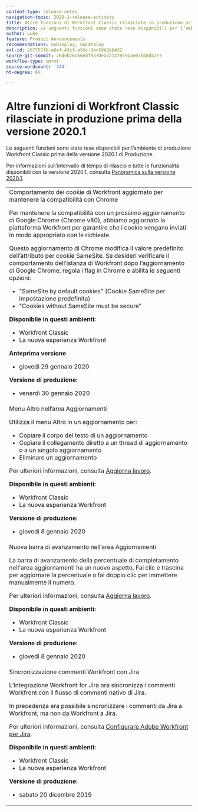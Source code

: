 ```yaml
---
content-type: release-notes
navigation-topic: 2020-1-release-activity
title: Altre funzioni di Workfront Classic rilasciate in produzione prima della versione 2020.1
description: Le seguenti funzioni sono state rese disponibili per l’ambiente di produzione Workfront Classic prima della versione 2020.1 di Produzione.
author: Luke
feature: Product Announcements
recommendations: noDisplay, noCatalog
exl-id: 267757fb-a8ef-43cf-a93c-3ac59d8bb432
source-git-commit: 76deb76c66e8f8a7dea721378591ae035b8d42e7
workflow-type: tm+mt
source-wordcount: '344'
ht-degree: 6%

---
```


# Altre funzioni di Workfront Classic rilasciate in produzione prima della versione 2020.1

Le seguenti funzioni sono state rese disponibili per l’ambiente di produzione Workfront Classic prima della versione 2020.1 di Produzione.

Per informazioni sull’intervallo di tempo di rilascio e tutte le funzionalità disponibili con la versione 2020.1, consulta [Panoramica sulla versione 2020.1](../../../product-announcements/product-releases/2020.1-release-activity/2020.1-release-overview.md).

<table style="table-layout:auto"> 
 <col> 
 <tbody> 
  <tr data-mc-conditions=""> 
   <td> Comportamento dei cookie di Workfront aggiornato per mantenere la compatibilità con Chrome <p>Per mantenere la compatibilità con un prossimo aggiornamento di Google Chrome (Chrome v80), abbiamo aggiornato la piattaforma Workfront per garantire che i cookie vengano inviati in modo appropriato con le richieste. </p> <p>Questo aggiornamento di Chrome modifica il valore predefinito dell’attributo per cookie SameSite. Se desideri verificare il comportamento dell’istanza di Workfront dopo l’aggiornamento di Google Chrome, regola i flag in Chrome e abilita le seguenti opzioni: </p> 
    <ul> 
     <li>"SameSite by default cookies" (Cookie SameSite per impostazione predefinita) </li> 
     <li>"Cookies without SameSite must be secure"</li> 
    </ul> 
    <div class="workfront_plans"> 
     <p><strong>Disponibile in questi ambienti:</strong> </p> 
     <ul> 
      <li>Workfront Classic</li> 
      <li>La nuova esperienza Workfront</li> 
     </ul> 
     <p><strong>Anteprima versione</strong> </p> 
     <ul> 
      <li>giovedì 29 gennaio 2020</li> 
     </ul> 
     <p><strong>Versione di produzione:</strong> </p> 
     <ul> 
      <li> venerdì 30 gennaio 2020</li> 
     </ul> 
    </div> </td> 
  </tr> 
  <tr> 
   <td>Menu Altro nell’area Aggiornamenti <p>Utilizza il menu Altro in un aggiornamento per:</p> 
    <ul> 
     <li>Copiare il corpo del testo di un aggiornamento</li> 
     <li>Copiare il collegamento diretto a un thread di aggiornamento o a un singolo aggiornamento</li> 
     <li>Eliminare un aggiornamento</li> 
    </ul> <p>Per ulteriori informazioni, consulta <a href="../../../workfront-basics/updating-work-items-and-viewing-updates/update-work.md" class="MCXref xref" xrefformat="{para}">Aggiorna lavoro</a>.</p> 
    <div class="workfront_plans"> 
     <p><strong>Disponibile in questi ambienti:</strong> </p> 
     <ul> 
      <li>Workfront Classic</li> 
      <li>La nuova esperienza Workfront</li> 
     </ul> 
     <p><strong>Versione di produzione:</strong> </p> 
     <ul> 
      <li> giovedì 8 gennaio 2020</li> 
     </ul> 
    </div> </td> 
  </tr> 
  <tr data-mc-conditions=""> 
   <td>Nuova barra di avanzamento nell’area Aggiornamenti <p>La barra di avanzamento della percentuale di completamento nell'area aggiornamenti ha un nuovo aspetto. Fai clic e trascina per aggiornare la percentuale o fai doppio clic per immettere manualmente il numero.</p> <p>Per ulteriori informazioni, consulta <a href="../../../workfront-basics/updating-work-items-and-viewing-updates/update-work.md" class="MCXref xref" xrefformat="{para}">Aggiorna lavoro</a>.</p> 
    <div class="workfront_plans"> 
     <p><strong>Disponibile in questi ambienti:</strong> </p> 
     <ul> 
      <li>Workfront Classic</li> 
      <li>La nuova esperienza Workfront</li> 
     </ul> 
     <p><strong>Versione di produzione:</strong> </p> 
     <ul> 
      <li> giovedì 8 gennaio 2020</li> 
     </ul> 
    </div> </td> 
  </tr> 
  <tr> 
   <td> Sincronizzazione commenti Workfront con Jira <p>L’integrazione Workfront for Jira ora sincronizza i commenti Workfront con il flusso di commenti nativo di Jira.</p> <p>In precedenza era possibile sincronizzare i commenti da Jira a Workfront, ma non da Workfront a Jira. </p> <p>Per ulteriori informazioni, consulta <a href="../../../workfront-integrations-and-apps/use-workfront-with-jira/configure-workfront-for-jira.md" class="MCXref xref" xrefformat="{para}">Configurare Adobe Workfront per Jira</a>.</p> 
    <div class="workfront_plans"> 
     <p><strong>Disponibile in questi ambienti:</strong> </p> 
     <ul> 
      <li>Workfront Classic</li> 
      <li>La nuova esperienza Workfront</li> 
     </ul> 
     <p><strong>Versione di produzione:</strong> </p> 
     <ul> 
      <li> sabato 20 dicembre 2019</li> 
     </ul> 
    </div> </td> 
  </tr> 
 </tbody> 
</table>
